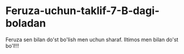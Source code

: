 # Feruza-uchun-taklif-7-B-dagi-boladan
Feruza sen bilan do'st bo'lish men uchun sharaf. Iltimos men bilan do'st bo'l!!!

